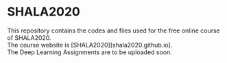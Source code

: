 # SHALA2020
This repository contains the codes and files used for the free online course of SHALA2020.  
The course website is [SHALA2020][shala2020.github.io].  
The Deep Learning Assignments are to be uploaded soon.
